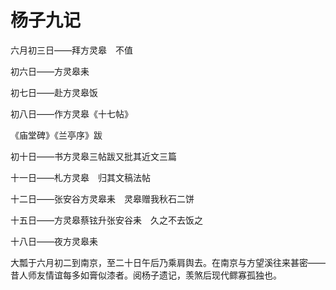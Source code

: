    

# 杨子九记

六月初三日——拜方灵皋　不值

初六日——方灵皋耒

初七日——赴方灵皋饭

初八日——作方灵皋《十七帖》

《庙堂碑》《兰亭序》跋

初十日——书方灵皋三帖跋又批其近文三篇

十一日——札方灵皋　归其文稿法帖

十二日——张安谷方灵皋耒　灵皋赠我秋石二饼

十五日——方灵皋蔡铉升张安谷耒　久之不去饭之

十八日——夜方灵皋耒

  

大瓢于六月初二到南京，至二十日午后乃乘肩舆去。在南京与方望溪往来甚密——昔人师友情谊每多如膏似漆者。阅杨子遗记，羡煞后现代鳏寡孤独也。